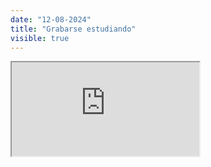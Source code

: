 ```yaml
---
date: "12-08-2024"
title: "Grabarse estudiando"
visible: true
---
```

<iframe src="https://www.youtube.com/embed/GDFPpMCHMeA" allowfullscreen></iframe>
